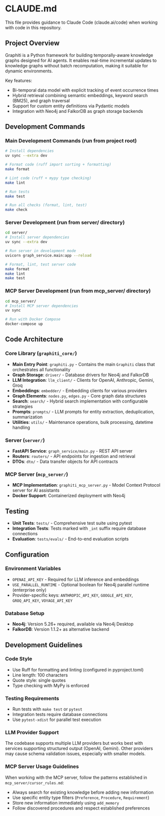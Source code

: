 # CLAUDE.md

This file provides guidance to Claude Code (claude.ai/code) when working with code in this repository.

## Project Overview

Graphiti is a Python framework for building temporally-aware knowledge graphs designed for AI agents. It enables real-time incremental updates to knowledge graphs without batch recomputation, making it suitable for dynamic environments.

Key features:

- Bi-temporal data model with explicit tracking of event occurrence times
- Hybrid retrieval combining semantic embeddings, keyword search (BM25), and graph traversal
- Support for custom entity definitions via Pydantic models
- Integration with Neo4j and FalkorDB as graph storage backends

## Development Commands

### Main Development Commands (run from project root)

```bash
# Install dependencies
uv sync --extra dev

# Format code (ruff import sorting + formatting)
make format

# Lint code (ruff + mypy type checking)
make lint

# Run tests
make test

# Run all checks (format, lint, test)
make check
```

### Server Development (run from server/ directory)

```bash
cd server/
# Install server dependencies
uv sync --extra dev

# Run server in development mode
uvicorn graph_service.main:app --reload

# Format, lint, test server code
make format
make lint
make test
```

### MCP Server Development (run from mcp_server/ directory)

```bash
cd mcp_server/
# Install MCP server dependencies
uv sync

# Run with Docker Compose
docker-compose up
```

## Code Architecture

### Core Library (`graphiti_core/`)

- **Main Entry Point**: `graphiti.py` - Contains the main `Graphiti` class that orchestrates all functionality
- **Graph Storage**: `driver/` - Database drivers for Neo4j and FalkorDB
- **LLM Integration**: `llm_client/` - Clients for OpenAI, Anthropic, Gemini, Groq
- **Embeddings**: `embedder/` - Embedding clients for various providers
- **Graph Elements**: `nodes.py`, `edges.py` - Core graph data structures
- **Search**: `search/` - Hybrid search implementation with configurable strategies
- **Prompts**: `prompts/` - LLM prompts for entity extraction, deduplication, summarization
- **Utilities**: `utils/` - Maintenance operations, bulk processing, datetime handling

### Server (`server/`)

- **FastAPI Service**: `graph_service/main.py` - REST API server
- **Routers**: `routers/` - API endpoints for ingestion and retrieval
- **DTOs**: `dto/` - Data transfer objects for API contracts

### MCP Server (`mcp_server/`)

- **MCP Implementation**: `graphiti_mcp_server.py` - Model Context Protocol server for AI assistants
- **Docker Support**: Containerized deployment with Neo4j

## Testing

- **Unit Tests**: `tests/` - Comprehensive test suite using pytest
- **Integration Tests**: Tests marked with `_int` suffix require database connections
- **Evaluation**: `tests/evals/` - End-to-end evaluation scripts

## Configuration

### Environment Variables

- `OPENAI_API_KEY` - Required for LLM inference and embeddings
- `USE_PARALLEL_RUNTIME` - Optional boolean for Neo4j parallel runtime (enterprise only)
- Provider-specific keys: `ANTHROPIC_API_KEY`, `GOOGLE_API_KEY`, `GROQ_API_KEY`, `VOYAGE_API_KEY`

### Database Setup

- **Neo4j**: Version 5.26+ required, available via Neo4j Desktop
- **FalkorDB**: Version 1.1.2+ as alternative backend

## Development Guidelines

### Code Style

- Use Ruff for formatting and linting (configured in pyproject.toml)
- Line length: 100 characters
- Quote style: single quotes
- Type checking with MyPy is enforced

### Testing Requirements

- Run tests with `make test` or `pytest`
- Integration tests require database connections
- Use `pytest-xdist` for parallel test execution

### LLM Provider Support

The codebase supports multiple LLM providers but works best with services supporting structured output (OpenAI, Gemini). Other providers may cause schema validation issues, especially with smaller models.

### MCP Server Usage Guidelines

When working with the MCP server, follow the patterns established in `mcp_server/cursor_rules.md`:

- Always search for existing knowledge before adding new information
- Use specific entity type filters (`Preference`, `Procedure`, `Requirement`)
- Store new information immediately using `add_memory`
- Follow discovered procedures and respect established preferences

